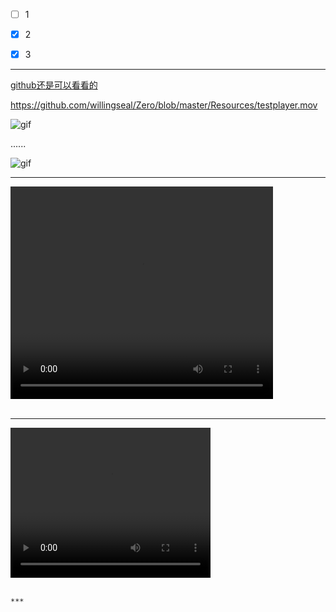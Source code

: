 - [ ]   1
- [x]   2
- [x]   3


***

[github还是可以看看的](http://wiki.jikexueyuan.com/project/github-secret/github-two.html)



https://github.com/willingseal/Zero/blob/master/Resources/testplayer.mov



![gif](https://github.com/willingseal/Zero/blob/master/Resources/testee.gif)


......

![gif](https://github.com/willingseal/Zero/blob/master/Resources/text.gif)

***
<video width="420" height="340" controls="controls"><br>
		<source src="https://github.com/willingseal/Zero/blob/master/Resources/testplayer.mov" type="video/mp4/mov"><br>
</video><br><br>






***

<video width="320" height="240" controls="controls"><br>
		<source src="地址" type="video/mp4"><br>
	</video><br><br>
	
	***
	